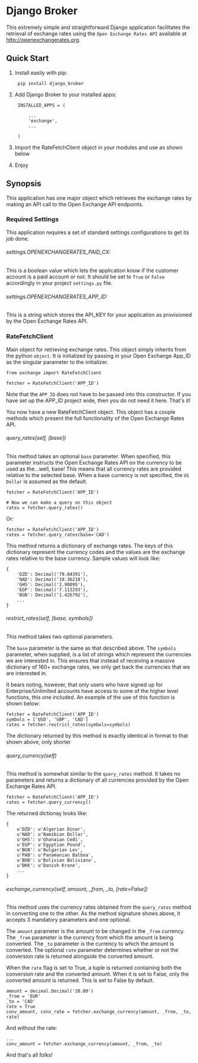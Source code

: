 Django Broker
=============

This extremely simple and straightforward Django application facilitates the retrieval of exchange rates using the `Open Exchange Rates API` available at http://openexchangerates.org.

Quick Start
-----------

1. Install easily with pip:

	    pip install django_broker

2. Add Django Broker to your installed apps:

	    INSTALLED_APPS = (

		    ...
		    'exchange',
		    ...

	    )

2. Import the RateFetchClient object in your modules and use as shown below

3. Enjoy


Synopsis
--------

This application has one major object which retrieves the exchange rates by
making an API call to the Open Exchange API endpoints.


### Required Settings

This application requires a set of standard settings configurations to get its job done.


###### settings.OPENEXCHANGERATES_PAID_CX:
This is a boolean value which lets the application know if the customer account is a paid account or not. It should be set to `True` or `False` accordingly in your project `settings.py` file.


###### settings.OPENEXCHANGERATES_APP_ID:
This is a string which stores the API_KEY for your application as provisioned by the Open Exchange Rates API.



### RateFetchClient

Main object for retrieving exchange rates. This object simply inherits from the python `object`. It is initialized by passing in your Open Exchange App_ID as the singular parameter to the initializer.

    from exchange import RateFetchClient

	fetcher = RateFetchClient('APP_ID')

Note that the `APP_ID` does not have to be passed into this constructor. If you have set up the APP_ID project wide, then you do not need it here.
That's it!

You now have a new RateFetchClient object. This object has a couple methods which present the full functionality of the Open Exchange Rates API.



###### query_rates(self, [base])

This method takes an optional `base` parameter. When specified, this parameter instructs the Open Exchange Rates API on the currency to be used as the...well, base! This means that all currency rates are provided relative to the selected base. When a base currency is not specified, the `US Dollar` is assumed as the default.

	fetcher = RateFetchClient('APP_ID')

	# Now we can make a query on this object
	rates = fetcher.query_rates()

Or:

	fetcher = RateFetchClient('APP_ID')
	rates = fetcher.query_rates(base='CAD')

This method returns a dictionary of exchange rates. The keys of this dictionary represent the currency codes and the values are the exchange rates relative to the base currency. Sample values will look like:

	{
		'DZD': Decimal('79.04391'),
		'NAD': Decimal('10.36218'),
		'GHS': Decimal('2.90095'),
		'EGP': Decimal('7.113293'),
		'BGN': Decimal('1.426792'),
		...
	}



###### restrict_rates(self, [base, symbols])

This method takes two optional parameters.

The `base` parameter is the same as that described above.
The `symbols` parameter, when supplied, is a list of strings which represent the currencies we are interested in. This ensures that instead of receiving a massive dictionary of 160+ exchange rates, we only get back the currencies that we are interested in.

It bears noting, however, that only users who have signed up for Enterprise/Unlimited accounts have access to some of the higher level functions, this one included. An example of the use of this function is shown below:

	fetcher = RateFetchClient('APP_ID')
	symbols = ['USD', 'GBP', 'CAD']
	rates = fetcher.restrict_rates(symbols=symbols)

The dictionary returned by this method is exactly identical in format to that shown above, only shorter



###### query_currency(self)

This method is somewhat similar to the `query_rates` method. It takes no parameters and returns a dictionary of all currencies provided by the Open Exchange Rates API.

	fetcher = RateFetchClient('APP_ID')
	rates = fetcher.query_currency()

The returned dictionay looks like:

	{
		u'DZD': u'Algerian Dinar',
		u'NAD': u'Namibian Dollar',
		u'GHS': u'Ghanaian Cedi',
		u'EGP': u'Egyptian Pound',
		u'BGN': u'Bulgarian Lev',
		u'PAB': u'Panamanian Balboa',
		u'BOB': u'Bolivian Boliviano',
		u'DKK': u'Danish Krone',
		...
	}



###### exchange_currency(self, amount, _from, _to, [rate=False])

This method uses the currency rates obtained from the `query_rates` method in converting one to the other. As the method signature shows above, it accepts 3 mandatory parameters and one optional.

The `amount` parameter is the amount to be changed in the `_from` currency.
The `_from` parameter is the currency from which the amount is being converted.
The `_to` parameter is the currency to which the amount is converted.
The optional `rate` parameter determines whether or not the conversion rate is returned alongside the converted amount.

When the `rate` flag is set to True, a tuple is returned containing both the conversion rate and the converted amount. When it is set to False, only the converted amount is returned. This is set to False by default.

	amount = decimal.Decimal('20.00')
	_from = 'EUR'
	_to = 'CAD'
	rate = True
	conv_amount, conv_rate = fetcher.exchange_currency(amount, _from, _to, rate)

And without the rate:

	...
	conv_amount = fetcher.exchange_currency(amount, _from, _to)

And that's all folks!
